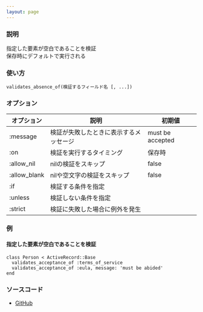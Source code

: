 ```yaml
---
layout: page
---
```

### 説明
指定した要素が空白であることを検証  
保存時にデフォルトで実行される

### 使い方
    validates_absence_of(検証するフィールド名 [, ...])

### オプション

オプション        | 説明                      | 初期値
-------------|-------------------------|-----------------
:message     | 検証が失敗したときに表示するメッセージ | must be accepted
:on          | 検証を実行するタイミング         | 保存時
:allow_nil   | nilの検証をスキップ     | false
:allow_blank | nilや空文字の検証をスキップ      | false
:if          | 検証する条件を指定           |
:unless      | 検証しない条件を指定          |
:strict      | 検証に失敗した場合に例外を発生 |

### 例
#### 指定した要素が空白であることを検証
    class Person < ActiveRecord::Base
      validates_acceptance_of :terms_of_service
      validates_acceptance_of :eula, message: 'must be abided'
    end

### ソースコード
* [GitHub](https://github.com/rails/rails/blob/0df1f914104073b70f8d8976d0d5adc3b2a1e44e/activemodel/lib/active_model/validations/absence.rb#L26)